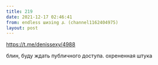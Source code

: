 ```yaml
---
title: 219
date: 2021-12-17 02:46:41
from: endless шизing ⍼ (channel1162404975)
layout: post
---
```


<https://t.me/denissexy/4988>

блин, буду ждать публичного доступа. охрененная штука
